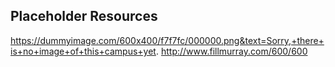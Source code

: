 ## Placeholder Resources

https://dummyimage.com/600x400/f7f7fc/000000.png&text=Sorry,+there+is+no+image+of+this+campus+yet.
http://www.fillmurray.com/600/600

